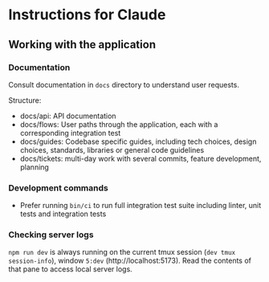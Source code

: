 # Instructions for Claude

## Working with the application

### Documentation

Consult documentation in `docs` directory to understand user requests.

Structure:
  - docs/api: API documentation
  - docs/flows: User paths through the application, each with a corresponding integration test
  - docs/guides: Codebase specific guides, including tech choices, design choices, standards, libraries or general code guidelines
  - docs/tickets: multi-day work with several commits, feature development, planning

### Development commands

- Prefer running `bin/ci` to run full integration test suite including linter, unit tests and integration tests

### Checking server logs

`npm run dev` is always running on the current tmux session (`dev tmux session-info`), window `5:dev` (http://localhost:5173).
Read the contents of that pane to access local server logs.
